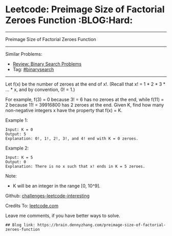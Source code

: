 # Leetcode: Preimage Size of Factorial Zeroes Function     :BLOG:Hard:


---

Preimage Size of Factorial Zeroes Function  

---

Similar Problems:  
-   [Review: Binary Search Problems](https://brain.dennyzhang.com/review-binarysearch)
-   Tag: [#binarysearch](https://brain.dennyzhang.com/tag/binarysearch)

---

Let f(x) be the number of zeroes at the end of x!. (Recall that x! = 1 \* 2 \* 3 \* &#x2026; \* x, and by convention, 0! = 1.)  

For example, f(3) = 0 because 3! = 6 has no zeroes at the end, while f(11) = 2 because 11! = 39916800 has 2 zeroes at the end. Given K, find how many non-negative integers x have the property that f(x) = K.  

Example 1:  

    Input: K = 0
    Output: 5
    Explanation: 0!, 1!, 2!, 3!, and 4! end with K = 0 zeroes.

Example 2:  

    Input: K = 5
    Output: 0
    Explanation: There is no x such that x! ends in K = 5 zeroes.

Note:  

-   K will be an integer in the range [0, 10^9].

Github: [challenges-leetcode-interesting](https://github.com/DennyZhang/challenges-leetcode-interesting/tree/master/preimage-size-of-factorial-zeroes-function)  

Credits To: [leetcode.com](https://leetcode.com/problems/preimage-size-of-factorial-zeroes-function/description/)  

Leave me comments, if you have better ways to solve.  

    ## Blog link: https://brain.dennyzhang.com/preimage-size-of-factorial-zeroes-function